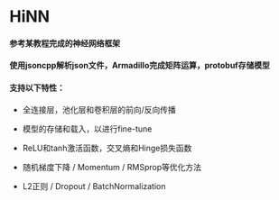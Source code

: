 # HiNN
#### 参考某教程完成的神经网络框架
#### 使用jsoncpp解析json文件，Armadillo完成矩阵运算，protobuf存储模型

#### 支持以下特性：

- 全连接层，池化层和卷积层的前向/反向传播

- 模型的存储和载入，以进行fine-tune

- ReLU和tanh激活函数，交叉熵和Hinge损失函数

- 随机梯度下降 / Momentum / RMSprop等优化方法

- L2正则 / Dropout / BatchNormalization

